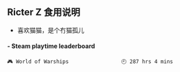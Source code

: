 ## Ricter Z 食用说明
- 喜欢猫猫，是个冇猫孤儿

<!-- steam-box start -->
#### - Steam playtime leaderboard
```text
🎮 World of Warships                 🕘 287 hrs 4 mins
```
<!-- Powered by https://github.com/YouEclipse/steam-box . -->
<!-- steam-box end -->
